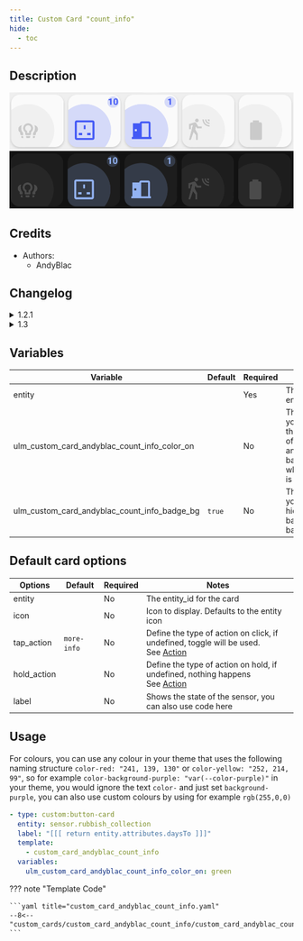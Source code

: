 ```yaml
---
title: Custom Card "count_info"
hide:
  - toc
---
```

<!-- markdownlint-disable MD046 -->

## Description

![example-image-light](../../assets/img/custom_card_andyblac_count_info/custom_card_andyblac_count_info_light.png)
![example-image-dark](../../assets/img/custom_card_andyblac_count_info/custom_card_andyblac_count_info_dark.png)

## Credits

- Authors:
    - AndyBlac

## Changelog

<details>
<summary>1.2.1</summary>
Initial release
</details>
<details>
<summary>1.3</summary>
add support for custom colours by using `rgb()`
</details>

## Variables

| Variable                                     | Default     | Required    | Notes                                                                          |
|----------------------------------------------|-------------|-------------|--------------------------------------------------------------------------------|
| entity                                       |             | Yes         | The sensor entity                                                              |
| ulm_custom_card_andyblac_count_info_color_on |             | No          | This lets you change the colour of the icon and background, when state is 'on' |
| ulm_custom_card_andyblac_count_info_badge_bg | `true`      | No          | This lets you show / hide the badge background                                 |

## Default card options

| Options                                      | Default     | Required    | Notes                                                                        |
|----------------------------------------------|-------------|-------------|------------------------------------------------------------------------------|
| entity                                       |             | No          | The entity_id for the card                                                   |
| icon                                         |             | No          | Icon to display. Defaults to the entity icon                                 |
| tap_action                                   | `more-info` | No          | Define the type of action on click, if undefined, toggle will be used.</br>See [Action](https://github.com/custom-cards/button-card#Action) |
| hold_action                                  |             | No          | Define the type of action on hold, if undefined, nothing happens</br> See [Action](https://github.com/custom-cards/button-card#Action) |
| label                                        |             | No          | Shows the state of the sensor, you can also use code here                    |

## Usage

For colours, you can use any colour in your theme that uses the following naming structure `color-red: "241, 139, 130"` or `color-yellow: "252, 214, 99"`,
so for example `color-background-purple: "var(--color-purple)"` in your theme, you would ignore the text `color-` and just set `background-purple`,
you can also use custom colours by using for example `rgb(255,0,0)`


```yaml
- type: custom:button-card
  entity: sensor.rubbish_collection
  label: "[[[ return entity.attributes.daysTo ]]]"
  template:
    - custom_card_andyblac_count_info
  variables:
    ulm_custom_card_andyblac_count_info_color_on: green
```

??? note "Template Code"

    ```yaml title="custom_card_andyblac_count_info.yaml"
    --8<-- "custom_cards/custom_card_andyblac_count_info/custom_card_andyblac_count_info.yaml"
    ```
